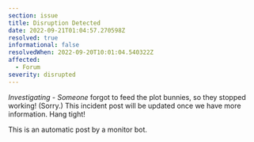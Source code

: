 ```yaml
---
section: issue
title: Disruption Detected
date: 2022-09-21T01:04:57.270598Z
resolved: true
informational: false
resolvedWhen: 2022-09-20T10:01:04.540322Z
affected:
  - Forum
severity: disrupted
---
```

*Investigating* - _Someone_ forgot to feed the plot bunnies, so they stopped working! (Sorry.) This incident post will be updated once we have more information. Hang tight!

This is an automatic post by a monitor bot.
        